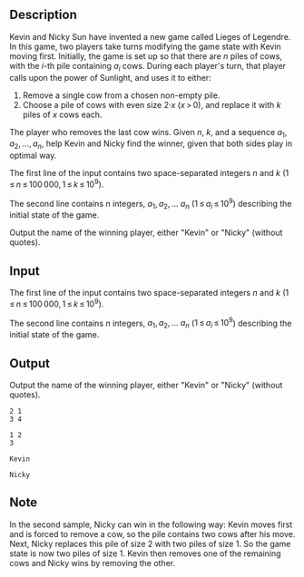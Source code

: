 ## Description

<div><p>Kevin and Nicky Sun have invented a new game called Lieges of Legendre. In this game, two players take turns modifying the game state with Kevin moving first. Initially, the game is set up so that there are <span class="tex-span"><i>n</i></span> piles of cows, with the <span class="tex-span"><i>i</i></span>-th pile containing <span class="tex-span"><i>a</i><sub class="lower-index"><i>i</i></sub></span> cows. During each player's turn, that player calls upon the power of Sunlight, and uses it to either:</p><ol> <li> Remove a single cow from a chosen non-empty pile. </li><li> Choose a pile of cows with even size <span class="tex-span">2·<i>x</i></span> (<span class="tex-span"><i>x</i> &gt; 0</span>), and replace it with <span class="tex-span"><i>k</i></span> piles of <span class="tex-span"><i>x</i></span> cows each. </li></ol><p>The player who removes the last cow wins. Given <span class="tex-span"><i>n</i></span>, <span class="tex-span"><i>k</i></span>, and a sequence <span class="tex-span"><i>a</i><sub class="lower-index">1</sub>, <i>a</i><sub class="lower-index">2</sub>, ..., <i>a</i><sub class="lower-index"><i>n</i></sub></span>, help Kevin and Nicky find the winner, given that both sides play in optimal way.</p></div><div class="input-specification"><p>The first line of the input contains two space-separated integers <span class="tex-span"><i>n</i></span> and <span class="tex-span"><i>k</i></span> (<span class="tex-span">1 ≤ <i>n</i> ≤ 100 000, 1 ≤ <i>k</i> ≤ 10<sup class="upper-index">9</sup></span>).</p><p>The second line contains <span class="tex-span"><i>n</i></span> integers, <span class="tex-span"><i>a</i><sub class="lower-index">1</sub>, <i>a</i><sub class="lower-index">2</sub>, ... <i>a</i><sub class="lower-index"><i>n</i></sub></span> (<span class="tex-span">1 ≤ <i>a</i><sub class="lower-index"><i>i</i></sub> ≤ 10<sup class="upper-index">9</sup></span>) describing the initial state of the game. </p></div><div class="output-specification"><p>Output the name of the winning player, either "<span class="tex-font-style-tt">Kevin</span>" or "<span class="tex-font-style-tt">Nicky</span>" (without quotes).</p></div>

## Input

<p>The first line of the input contains two space-separated integers <span class="tex-span"><i>n</i></span> and <span class="tex-span"><i>k</i></span> (<span class="tex-span">1 ≤ <i>n</i> ≤ 100 000, 1 ≤ <i>k</i> ≤ 10<sup class="upper-index">9</sup></span>).</p><p>The second line contains <span class="tex-span"><i>n</i></span> integers, <span class="tex-span"><i>a</i><sub class="lower-index">1</sub>, <i>a</i><sub class="lower-index">2</sub>, ... <i>a</i><sub class="lower-index"><i>n</i></sub></span> (<span class="tex-span">1 ≤ <i>a</i><sub class="lower-index"><i>i</i></sub> ≤ 10<sup class="upper-index">9</sup></span>) describing the initial state of the game. </p>

## Output

<p>Output the name of the winning player, either "<span class="tex-font-style-tt">Kevin</span>" or "<span class="tex-font-style-tt">Nicky</span>" (without quotes).</p>





```input1
2 1
3 4

```




```input2
1 2
3

```




```output1
Kevin

```




```output2
Nicky

```



## Note

<p>In the second sample, Nicky can win in the following way: Kevin moves first and is forced to remove a cow, so the pile contains two cows after his move. Next, Nicky replaces this pile of size 2 with two piles of size 1. So the game state is now two piles of size 1. Kevin then removes one of the remaining cows and Nicky wins by removing the other.</p>

